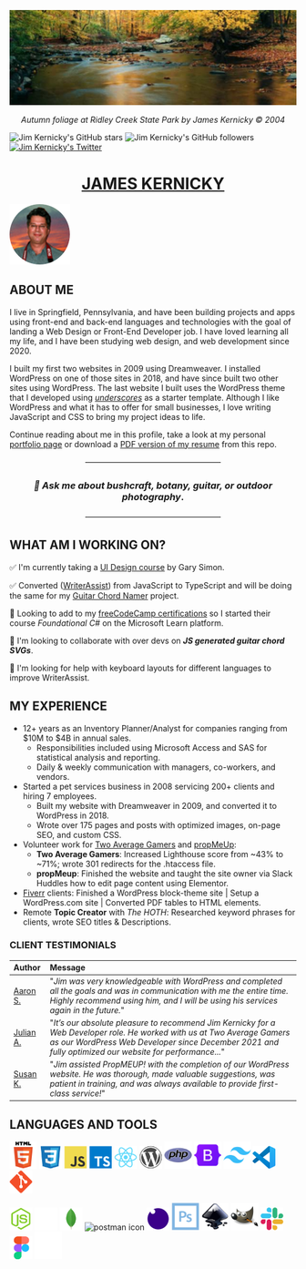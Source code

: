 <!-- ![Jim's GitHub Banner](./assets/GitHubBanner500.jpg) -->
<!-- ![Jim's GitHub Banner](./assets/Ridleygold_1280.jpg) -->
<!-- ![Jim's GitHub Banner](./assets/GitHubAlchemy1.jpg) -->

![Jim's GitHub Banner](./assets/Ridleygold_1500x500.jpg 'Fall foliage at Ridley Creek State Park')

<p align="center"><em>Autumn foliage at Ridley Creek State Park by James Kernicky &copy; 2004</em></p>

<img src="https://img.shields.io/github/stars/Kernix13?style=for-the-badge&label=GitHub%20Stars" alt="Jim Kernicky's GitHub stars"/>
<img src="https://img.shields.io/github/followers/Kernix13?label=GitHub%20Followers&style=for-the-badge" alt="Jim Kernicky's GitHub followers"/>
<a href="https://twitter.com/jimkernicky">
<img src="https://img.shields.io/badge/follow-@jimkernicky%20-1DA1F2?label=Twitter&logo=twitter&style=for-the-badge&color=blue" alt="Jim Kernicky's Twitter"/>
</a>

<!-- ![GitHub commit activity](https://img.shields.io/github/commit-activity/y/Kernix13/Kernix13?style=for-the-badge) -->
<!-- ![GitHub Followers](https://img.shields.io/github/followers/Kernix13?style=for-the-badge) -->
<!-- ![Twitter Follow](https://img.shields.io/twitter/follow/jimkernicky?style=social) -->

<!-- ![freeCodeCamp](https://img.shields.io/freecodecamp/points/fccb4a9d0f6-135f-4a94-97f5-795068269ca7?label=freeCodeCamp&style=for-the-badge) -->
<!-- ![GitHub all releases](https://img.shields.io/github/downloads/Kernix13/Kernix13/total?style=flat-square) -->
<!-- [![hits](https://hits.deltapapa.io/github/Kernix13/hits-badge.svg)](https://hits.deltapapa.io) -->

**<h1 align="center"><ins>JAMES KERNICKY</ins></h1>**

<img src="https://github.com/Kernix13/Kernix13/blob/main/circle-profile-pic.png" >

## ABOUT ME

I live in Springfield, Pennsylvania, and have been building projects and apps using front-end and back-end languages and technologies with the goal of landing a Web Design or Front-End Developer job. I have loved learning all my life, and I have been studying web design, and web development since 2020.

I built my first two websites in 2009 using Dreamweaver. I installed WordPress on one of those sites in 2018, and have since built two other sites using WordPress. The last website I built uses the WordPress theme that I developed using _[underscores](https://underscores.me/)_ as a starter template. Although I like WordPress and what it has to offer for small businesses, I love writing JavaScript and CSS to bring my project ideas to life.

Continue reading about me in this profile, take a look at my personal [portfolio page](https://courageous-cuchufli-816711.netlify.app/) or download a [PDF version of my resume](https://github.com/Kernix13/Kernix13/blob/main/resume.pdf) from this repo.

<p align="center">––––––––––––––––––––––––––––––––––</p>
<h3 align="center"><em>💬 Ask me about bushcraft, botany, guitar, or outdoor photography</em>.</h3>
<p align="center">––––––––––––––––––––––––––––––––––</p>

## WHAT AM I WORKING ON?

✅ I'm currently taking a [UI Design course](https://designcourse.com/ui-ux) by Gary Simon.

✅ Converted ([WriterAssist](https://github.com/Kernix13/WriterAssist)) from JavaScript to TypeScript and will be doing the same for my [Guitar Chord Namer](https://github.com/Kernix13/guitar-chord-names) project.

📌 Looking to add to my [freeCodeCamp certifications](https://www.freecodecamp.org/fccb4a9d0f6-135f-4a94-97f5-795068269ca7) so I started their course _Foundational C#_ on the Microsoft Learn platform.

📌 I'm looking to collaborate with over devs on **_JS generated guitar chord SVGs_**.

📌 I'm looking for help with keyboard layouts for different languages to improve WriterAssist.

<!-- ## MY LATEST BLOG POSTS

- [Learn JavaScript: String and Array Methods](https://kernixwebdesign.com/website/learn-javascript-string-array-methods/)
- [Markdown Cheat Sheet for Beginners](https://kernixwebdesign.com/website/code/markdown-cheat-sheet-beginners/)
- [18 Graphic Design Tips for Your Website](https://kernixwebdesign.com/website/18-graphic-design-tips-websites/)
- [WordPress Recent Posts using a Custom Query](https://kernixwebdesign.com/website/code/wordpress-recent-posts-using-a-custom-query/) -->

## MY EXPERIENCE

<!-- ### Education

- B.S. Operations Management, Drexel University 1992
- [freeCodeCamp certifications](https://www.freecodecamp.org/fccb4a9d0f6-135f-4a94-97f5-795068269ca7):
  1. Responsive Web Design (issued July 2, 2021),
  2. JavaScript Algorithms and Data Structures (issued March 30, 2022)
- Currently taking _Foundational C#_ on Microsoft Learn via freeCodeCamp
- Udemy courses completed: [The Git & Github Bootcamp](https://www.udemy.com/certificate/UC-10fd2952-c4dd-4e6f-8028-76da9cddf5a2/), [Git: Mastering the Modern Workflow](https://www.udemy.com/certificate/UC-aeae04f7-40dc-4034-8710-716534007201/), [Mastering TypeScript - 2023 Edition](https://www.udemy.com/certificate/UC-1a114ac1-cc1a-4e44-b77d-5b71f26d0b96/), [Web Developer Bootcamp 2023](https://www.udemy.com/certificate/UC-c6de042a-140d-48f8-811f-2b0eeadfed5b/), [WordPress Theme & Plugin Development](https://www.udemy.com/certificate/UC-446c63fb-0bc4-4a53-953d-e03271470ce2/), [MySQL For Beginners](https://www.udemy.com/certificate/UC-e935b4b7-d8b4-4ecc-ae47-8406aadc6c59/), [Learn Laravel](https://www.udemy.com/certificate/UC-482bb2e8-6ca0-427a-82b1-b30ed44d8d6c/) -->

<!-- ### Experience -->

- 12+ years as an Inventory Planner/Analyst for companies ranging from $10M to $4B in annual sales.
  - Responsibilities included using Microsoft Access and SAS for statistical analysis and reporting.
  - Daily & weekly communication with managers, co-workers, and vendors.
- Started a pet services business in 2008 servicing 200+ clients and hiring 7 employees.
  - Built my website with Dreamweaver in 2009, and converted it to WordPress in 2018.
  - Wrote over 175 pages and posts with optimized images, on-page SEO, and custom CSS.
- Volunteer work for [Two Average Gamers](https://twoaveragegamers.com/) and [propMeUp](https://propmeup.net/):
  - **Two Average Gamers**: Increased Lighthouse score from ~43% to ~71%; wrote 301 redirects for the .htaccess file.
  - **propMeup**: Finished the website and taught the site owner via Slack Huddles how to edit page content using Elementor.
- [Fiverr](https://www.fiverr.com/jimkernicky?public_mode=true) clients: Finished a WordPress block-theme site | Setup a WordPress.com site | Converted PDF tables to HTML elements.
- Remote **Topic Creator** with _The HOTH_: Researched keyword phrases for clients, wrote SEO titles & Descriptions.

### CLIENT TESTIMONIALS
<!--
| Aaron S. | Julian A., | Susan K. |
| :------: | :--------: | :------: |
| [campingventureshub.com](https://campingventureshub.com/) | [twoaveragegamers.com](https://twoaveragegamers.com/) | [propmeup.net](https://propmeup.net/) |
|   "_Jim was very knowledgeable with WordPress and completed all the goals and was in communication with me the entire time. Highly recommend using him, and I will be using his services again in the future._"      |   "_It’s our absolute pleasure to recommend Jim Kernicky for a Web Developer role. He worked with us at Two Average Gamers as our WordPress Web Developer since December 2021 and fully optimized our website for performance..._"         | "_Jim assisted PropMEUP! with the completion of our WordPress website. He was thorough, made valuable suggestions, was patient in training, and was always available to provide first-class service!_"       |
-->

| Author | Message | 
| :-- | :-- |
| [Aaron S.](https://campingventureshub.com/) | "_Jim was very knowledgeable with WordPress and completed all the goals and was in communication with me the entire time. Highly recommend using him, and I will be using his services again in the future._" |
| [Julian A.](https://twoaveragegamers.com/) | "_It’s our absolute pleasure to recommend Jim Kernicky for a Web Developer role. He worked with us at Two Average Gamers as our WordPress Web Developer since December 2021 and fully optimized our website for performance..._" |
| [Susan K.](https://propmeup.net/) | "_Jim assisted PropMEUP! with the completion of our WordPress website. He was thorough, made valuable suggestions, was patient in training, and was always available to provide first-class service!_" |

## LANGUAGES AND TOOLS

<p align="left">
<span><img src="https://raw.githubusercontent.com/devicons/devicon/master/icons/html5/html5-original-wordmark.svg" width="48" height="48" alt="html icon" title="HTML5"/></span>
<span><img src="https://raw.githubusercontent.com/devicons/devicon/master/icons/css3/css3-original.svg" width="40" height="40" alt="css icon" title="CSS3" /></span>
<span><img src="https://raw.githubusercontent.com/devicons/devicon/master/icons/javascript/javascript-original.svg" width="40" height="40"  alt="javascript icon" title="JavaScript" /></span>
<span><img src="https://raw.githubusercontent.com/devicons/devicon/master/icons/typescript/typescript-original.svg" width="40" height="40" alt="Typescript icon" title="TypeScript" /></span>
<span><img src="https://raw.githubusercontent.com/devicons/devicon/master/icons/react/react-original.svg" width="40" height="40" alt="react icon" title="React" /></span>
<span><img src="https://raw.githubusercontent.com/devicons/devicon/master/icons/wordpress/wordpress-plain.svg" width="40" height="40" alt="wordpress icon" title="WordPress" /></span>
<span><img src="https://raw.githubusercontent.com/devicons/devicon/master/icons/php/php-original.svg" width="48" height="48" alt="php icon" title="PHP" /></span>
<span><img src="https://raw.githubusercontent.com/devicons/devicon/master/icons/bootstrap/bootstrap-original.svg" width="48" height="48" alt="bootstrap icon" title="Bootstrap" /></span>
<span><img src="https://raw.githubusercontent.com/devicons/devicon/master/icons/tailwindcss/tailwindcss-plain.svg" width="48" height="48" alt="tailwind icon" title="Tailwind CSS" /></span>
<span><img src="https://raw.githubusercontent.com/devicons/devicon/master/icons/vscode/vscode-original.svg" width="40" height="40" alt="vs code icon" title="VS Code" /></span>
<span><img src="https://raw.githubusercontent.com/devicons/devicon/master/icons/git/git-original.svg" width="40" height="40" alt="git icon" title="Git" /></span>
</p>
<p align="left">
<span><img src="https://raw.githubusercontent.com/devicons/devicon/master/icons/nodejs/nodejs-original.svg" width="40" height="40" alt="nodejs icon" title="Node.js" /></span>
<span><img src="https://github.com/Kernix13/Kernix13/blob/main/assets/express.svg" width="40" height="40" alt="Express icon" title="Express.js" /></span>
<span><img src="https://raw.githubusercontent.com/devicons/devicon/master/icons/mongodb/mongodb-original.svg" width="40" height="40" alt="mongodb icon" title="MongoDB" /></span>
<span><img src="https://www.vectorlogo.zone/logos/getpostman/getpostman-icon.svg" width="40" height="40" alt="postman icon" title="Postman" /></span>
<span><img src="https://github.com/Kernix13/Kernix13/blob/main/insomnia.png" width="40" height="40" alt="Insomnia Rest icon" title="Insomnia Rest" /></span>
<span><img src="https://raw.githubusercontent.com/devicons/devicon/master/icons/photoshop/photoshop-line.svg" width="48" height="48" alt="photoshop icon" title="Photoshop" /></span>
<span><img src="https://raw.githubusercontent.com/devicons/devicon/master/icons/inkscape/inkscape-original.svg" width="48" height="48" alt="inkscape icon" title="Inkscape" /></span>
<span><img src="https://raw.githubusercontent.com/devicons/devicon/master/icons/gimp/gimp-original.svg" width="48" height="48" alt="gimp icon" title="GIMP" /></span>
<span><img src="https://raw.githubusercontent.com/devicons/devicon/master/icons/slack/slack-original.svg" width="40" height="40" alt="slack icon" title="Slack" /></span>
<span><img src="https://raw.githubusercontent.com/devicons/devicon/master/icons/figma/figma-original.svg" width="40" height="40" alt="figma icon" title="Figma" /></span>
<span><img src="https://github.com/Kernix13/Kernix13/blob/main/assets/markdown.svg" width="48" height="48" alt="markdown icon" title="Markdown" /></span>
</p>

<!-- https://github.com/devicons/devicon -->

<!-- ## SEND ME A MESSAGE

<p align="left">
<a href="https://linkedin.com/in/jim-kernicky" target="blank"><img align="center" src="https://raw.githubusercontent.com/rahuldkjain/github-profile-readme-generator/master/src/images/icons/Social/linked-in-alt.svg" alt="jim-kernicky" height="24" width="32" /></a>
<a href="https://fb.com/jim.kernicky" target="blank"><img align="center" src="https://raw.githubusercontent.com/rahuldkjain/github-profile-readme-generator/master/src/images/icons/Social/facebook.svg" alt="jim.kernicky" height="24" width="32" /></a>
<a href="mailto:jimkernicky@gmail.com">
  <img align="center" width="30" src="https://cdn-icons-png.flaticon.com/512/281/281769.png" />
</a>
<a href="https://twitter.com/jimkernicky" target="blank"><img align="center" src="https://raw.githubusercontent.com/rahuldkjain/github-profile-readme-generator/master/src/images/icons/Social/twitter.svg" alt="https://twitter.com/jimkernicky" height="27" width="36" />
</a>
</p> -->

<!-- ## GITHUB REPO LANGUAGES

<p><img src="https://github-readme-stats.vercel.app/api/top-langs?username=kernix13&show_icons=true&locale=en&count_private=true&layout=compact&theme=react&hide_border=true&bg_color=0D1117" alt="Kernix13's GitHub Top Languages" /></p>

## GITHUB STATS

<p><img src="https://github-readme-stats.vercel.app/api?username=kernix13&show_icons=true&count_private=true&theme=react&hide_border=true&bg_color=0D1117" alt="Kernix13 GitHub Stats" /></p> -->
